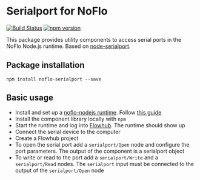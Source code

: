 # Serialport for NoFlo
[![Build Status](https://secure.travis-ci.org/razueroh/noflo-serialport.png?branch=master)](http://travis-ci.org/razueroh/noflo-serialport) [![npm version](https://badge.fury.io/js/noflo-serialport.svg)](https://badge.fury.io/js/noflo-serialport)

This package provides utility components to access serial ports in the NoFlo Node.js runtime. Based on [node-serialport](https://github.com/voodootikigod/node-serialport).

## Package installation

    npm install noflo-serialport --save

## Basic usage

- Install and set up a [noflo-nodejs runtime](https://github.com/noflo/noflo-nodejs#noflo-nodejs-runtime-environment). Follow [this guide](http://docs.flowhub.io/article/84-getting-started-node-js)
- Install the component library locally with `npm`
- Start the runtime and log into [Flowhub](http://app.flowhub.io). The runtime should show up
- Connect the serial device to the computer
- Create a Flowhub project
- To open the serial port add a `serialport/Open` node and configure the port parameters. The output of the component is a serialport object
- To write or read to the port add a `serialport/Write` and a `serialport/Read` nodes. The `serialport` input must be connected to the output of the `serialport/Open` node
